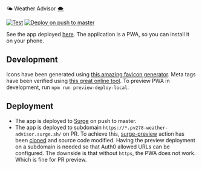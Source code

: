🌤️ Weather Advisor 🌨

[![Test](https://github.com/petr7555/pv278-weather-advisor/actions/workflows/test.yml/badge.svg)](https://github.com/petr7555/pv278-weather-advisor/actions/workflows/test.yml)
[![Deploy on push to master](https://github.com/petr7555/pv278-weather-advisor/actions/workflows/deploy_master.yml/badge.svg)](https://github.com/petr7555/pv278-weather-advisor/actions/workflows/deploy_master.yml)

See the app deployed [here](https://pv278-weather-advisor.surge.sh/).
The application is a PWA, so you can install it on your phone.

## Development

Icons have been generated using [this amazing favicon generator](https://realfavicongenerator.net/).
Meta tags have been verified using [this great online tool](https://metatags.io/).
To preview PWA in development, run `npm run preview-deploy-local`.

## Deployment

- The app is deployed to [Surge](https://pv278-weather-advisor.surge.sh/) on push to master.
- The app is deployed to subdomain `https://*.pv278-weather-advisor.surge.sh/` on PR.
  To achieve this, [surge-preview](https://github.com/afc163/surge-preview) action has
  been [cloned](https://github.com/petr7555/surge-preview) and source code modified.
  Having the preview deployment on a subdomain is needed so that Auth0 allowed URLs can be configured.
  The downside is that without `https`, the PWA does not work. Which is fine for PR preview.
